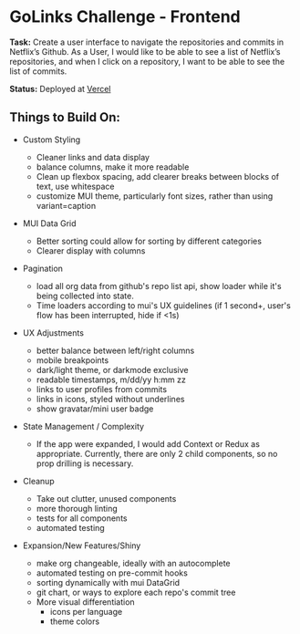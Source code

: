 # GoLinks Challenge - Frontend

**Task:** Create a user interface to navigate the repositories and commits in Netflix’s Github. As a User, I would like to be able to see a list of Netflix’s repositories, and when I click on a repository, I want to be able to see the list of commits.

**Status:** Deployed at [Vercel](https://golinks-challenge.vercel.app/)

## Things to Build On:

* Custom Styling
  * Cleaner links and data display
  * balance columns, make it more readable
  * Clean up flexbox spacing, add clearer breaks between blocks of text, use whitespace
  * customize MUI theme, particularly font sizes, rather than using variant=caption

* MUI Data Grid
  * Better sorting could allow for sorting by different categories
  * Clearer display with columns   

* Pagination
  * load all org data from github's repo list api, show loader while it's being collected into state.
  * Time loaders according to mui's UX guidelines (if 1 second+, user's flow has been interrupted, hide if <1s)

* UX Adjustments
  * better balance between left/right columns
  * mobile breakpoints
  * dark/light theme, or darkmode exclusive
  * readable timestamps, m/dd/yy h:mm zz
  * links to user profiles from commits
  * links in icons, styled without underlines
  * show gravatar/mini user badge

* State Management / Complexity
  * If the app were expanded, I would add Context or Redux as appropriate. Currently, there are only 2 child components, so no prop drilling is necessary.

* Cleanup
  * Take out clutter, unused components
  * more thorough linting
  * tests for all components
  * automated testing 
  
* Expansion/New Features/Shiny
  * make org changeable, ideally with an autocomplete  
  * automated testing on pre-commit hooks
  * sorting dynamically with mui DataGrid
  * git chart, or ways to explore each repo's commit tree
  * More visual differentiation
    * icons per language
    * theme colors
